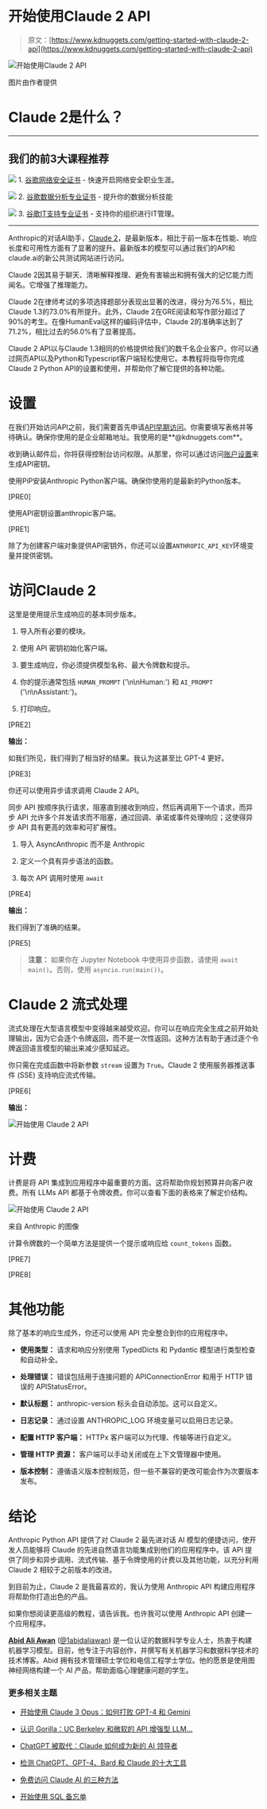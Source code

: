 # 开始使用Claude 2 API

> 原文：[https://www.kdnuggets.com/getting-started-with-claude-2-api](https://www.kdnuggets.com/getting-started-with-claude-2-api)

![开始使用Claude 2 API](../Images/23d6640d3c41a581cbde7bd6f9c39627.png)

图片由作者提供

# Claude 2是什么？

* * *

## 我们的前3大课程推荐

![](../Images/0244c01ba9267c002ef39d4907e0b8fb.png) 1\. [谷歌网络安全证书](https://www.kdnuggets.com/google-cybersecurity) - 快速开启网络安全职业生涯。

![](../Images/e225c49c3c91745821c8c0368bf04711.png) 2\. [谷歌数据分析专业证书](https://www.kdnuggets.com/google-data-analytics) - 提升你的数据分析技能

![](../Images/0244c01ba9267c002ef39d4907e0b8fb.png) 3\. [谷歌IT支持专业证书](https://www.kdnuggets.com/google-itsupport) - 支持你的组织进行IT管理。

* * *

Anthropic的对话AI助手，[Claude 2](https://www.anthropic.com/index/claude-2)，是最新版本，相比于前一版本在性能、响应长度和可用性方面有了显著的提升。最新版本的模型可以通过我们的API和claude.ai的新公共测试网站进行访问。

Claude 2因其易于聊天、清晰解释推理、避免有害输出和拥有强大的记忆能力而闻名。它增强了推理能力。

Claude 2在律师考试的多项选择题部分表现出显著的改进，得分为76.5%，相比Claude 1.3的73.0%有所提升。此外，Claude 2在GRE阅读和写作部分超过了90%的考生。在像HumanEval这样的编码评估中，Claude 2的准确率达到了71.2%，相比过去的56.0%有了显著提高。

Claude 2 API以与Claude 1.3相同的价格提供给我们的数千名企业客户。你可以通过网页API以及Python和Typescript客户端轻松使用它。本教程将指导你完成Claude 2 Python API的设置和使用，并帮助你了解它提供的各种功能。

# 设置

在我们开始访问API之前，我们需要首先申请[API早期访问](https://www.anthropic.com/earlyaccess)。你需要填写表格并等待确认。确保你使用的是企业邮箱地址。我使用的是**@kdnuggets.com**。

收到确认邮件后，你将获得控制台访问权限。从那里，你可以通过访问[账户设置](https://console.anthropic.com/account/keys)来生成API密钥。

使用PiP安装Anthropic Python客户端。确保你使用的是最新的Python版本。

[PRE0]

使用API密钥设置anthropic客户端。

[PRE1]

除了为创建客户端对象提供API密钥外，你还可以设置`ANTHROPIC_API_KEY`环境变量并提供密钥。

# 访问Claude 2

这里是使用提示生成响应的基本同步版本。

1.  导入所有必要的模块。

1.  使用 API 密钥初始化客户端。

1.  要生成响应，你必须提供模型名称、最大令牌数和提示。

1.  你的提示通常包括 `HUMAN_PROMPT` ('\n\nHuman:') 和 `AI_PROMPT` ('\n\nAssistant:')。

1.  打印响应。

[PRE2]

**输出：**

如我们所见，我们得到了相当好的结果。我认为这甚至比 GPT-4 更好。

[PRE3]

你还可以使用异步请求调用 Claude 2 API。

同步 API 按顺序执行请求，阻塞直到接收到响应，然后再调用下一个请求，而异步 API 允许多个并发请求而不阻塞，通过回调、承诺或事件处理响应；这使得异步 API 具有更高的效率和可扩展性。

1.  导入 AsyncAnthropic 而不是 Anthropic

1.  定义一个具有异步语法的函数。

1.  每次 API 调用时使用 `await`

[PRE4]

**输出：**

我们得到了准确的结果。

[PRE5]

> **注意：** 如果你在 Jupyter Notebook 中使用异步函数，请使用 `await main()`。否则，使用 `asyncio.run(main())`。

# Claude 2 流式处理

流式处理在大型语言模型中变得越来越受欢迎。你可以在响应完全生成之前开始处理输出，因为它会逐个令牌返回，而不是一次性返回。这种方法有助于通过逐个令牌返回语言模型的输出来减少感知延迟。

你只需在完成函数中将新参数 `stream` 设置为 `True`。Claude 2 使用服务器推送事件 (SSE) 支持响应流式传输。

[PRE6]

**输出：**

![开始使用 Claude 2 API](../Images/39e8ce742bdd6aa34bbc6cd8cecaccdd.png)

# 计费

计费是将 API 集成到应用程序中最重要的方面。这将帮助你规划预算并向客户收费。所有 LLMs API 都基于令牌收费。你可以查看下面的表格来了解定价结构。

![开始使用 Claude 2 API](../Images/785f7e1734371aac50d7001a80d1d3b5.png)

来自 Anthropic 的图像

计算令牌数的一个简单方法是提供一个提示或响应给 `count_tokens` 函数。

[PRE7]

[PRE8]

# 其他功能

除了基本的响应生成外，你还可以使用 API 完全整合到你的应用程序中。

+   **使用类型：** 请求和响应分别使用 TypedDicts 和 Pydantic 模型进行类型检查和自动补全。

+   **处理错误：** 错误包括用于连接问题的 APIConnectionError 和用于 HTTP 错误的 APIStatusError。

+   **默认标题：** anthropic-version 标头会自动添加。这可以自定义。

+   **日志记录：** 通过设置 ANTHROPIC_LOG 环境变量可以启用日志记录。

+   **配置 HTTP 客户端：** HTTPx 客户端可以为代理、传输等进行自定义。

+   **管理 HTTP 资源：** 客户端可以手动关闭或在上下文管理器中使用。

+   **版本控制：** 遵循语义版本控制规范，但一些不兼容的更改可能会作为次要版本发布。

# 结论

Anthropic Python API 提供了对 Claude 2 最先进对话 AI 模型的便捷访问，使开发人员能够将 Claude 的先进自然语言功能集成到他们的应用程序中。该 API 提供了同步和异步调用、流式传输、基于令牌使用的计费以及其他功能，以充分利用 Claude 2 相较于之前版本的改进。

到目前为止，Claude 2 是我最喜欢的，我认为使用 Anthropic API 构建应用程序将帮助你打造出色的产品。

如果你想阅读更高级的教程，请告诉我。也许我可以使用 Anthropic API 创建一个应用程序。

[](https://www.polywork.com/kingabzpro)****[Abid Ali Awan](https://www.polywork.com/kingabzpro)**** ([@1abidaliawan](https://www.linkedin.com/in/1abidaliawan)) 是一位认证的数据科学专业人士，热衷于构建机器学习模型。目前，他专注于内容创作，并撰写有关机器学习和数据科学技术的技术博客。Abid 拥有技术管理硕士学位和电信工程学士学位。他的愿景是使用图神经网络构建一个 AI 产品，帮助面临心理健康问题的学生。

### 更多相关主题

+   [开始使用 Claude 3 Opus：如何打败 GPT-4 和 Gemini](https://www.kdnuggets.com/getting-started-with-claude-3-opus-that-just-destroyed-gpt-4-and-gemini)

+   [认识 Gorilla：UC Berkeley 和微软的 API 增强型 LLM…](https://www.kdnuggets.com/2023/06/meet-gorilla-uc-berkeley-microsoft-apiaugmented-llm-outperforms-gpt4-chatgpt-claude.html)

+   [ChatGPT 被取代：Claude 如何成为新的 AI 领导者](https://www.kdnuggets.com/2023/07/chatgpt-dethroned-claude-became-new-ai-leader.html)

+   [检测 ChatGPT、GPT-4、Bard 和 Claude 的十大工具](https://www.kdnuggets.com/2023/05/top-10-tools-detecting-chatgpt-gpt4-bard-llms.html)

+   [免费访问 Claude AI 的三种方法](https://www.kdnuggets.com/2023/06/3-ways-access-claude-ai-free.html)

+   [开始使用 SQL 备忘单](https://www.kdnuggets.com/2022/08/getting-started-sql-cheatsheet.html)
